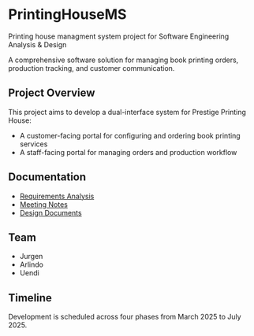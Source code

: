 # PrintingHouseMS
Printing house managment system project for Software Engineering Analysis &amp; Design 

A comprehensive software solution for managing book printing orders, production tracking, and customer communication.

## Project Overview

This project aims to develop a dual-interface system for Prestige Printing House:
- A customer-facing portal for configuring and ordering book printing services
- A staff-facing portal for managing orders and production workflow

## Documentation

- [Requirements Analysis](./docs/requirements/requirements-analysis.md)
- [Meeting Notes](./docs/meetings/)
- [Design Documents](./docs/design/)

## Team
- Jurgen 
- Arlindo
- Uendi 

## Timeline
Development is scheduled across four phases from March 2025 to July 2025.
